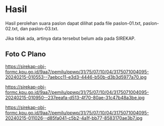 # Hasil

Hasil perolehan suara paslon dapat dilihat pada file paslon-01.txt, paslon-02.txt, dan paslon-03.txt.

Jika tidak ada, artinya data tersebut belum ada pada SIREKAP.

## Foto C Plano

https://sirekap-obj-formc.kpu.go.id/9aa7/pemilu/ppwp/31/75/07/10/04/3175071004095-20240215-010553--7aebcc11-e3d3-4446-b50b-d3b3d5977a70.jpg

https://sirekap-obj-formc.kpu.go.id/9aa7/pemilu/ppwp/31/75/07/10/04/3175071004095-20240215-010950--237eeafa-d513-4f70-80ae-31c47b48a3be.jpg

https://sirekap-obj-formc.kpu.go.id/9aa7/pemilu/ppwp/31/75/07/10/04/3175071004095-20240215-011026--d85fa041-c5b2-4a1f-bb77-8583170ae3b7.jpg
